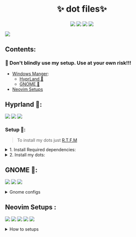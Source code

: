 <div align="center">
    <h1>✨ dot files✨</h1>
    <h3></h3>
</div>

<div align="center">

![](https://img.shields.io/github/last-commit/iamverysimp1e/dots?color=C9CBFF&logoColor=D9E0EE&labelColor=302D41&style=for-the-badge)
![](https://img.shields.io/github/stars/iamverysimp1e/dots?color=C9CBFF&logoColor=D9E0EE&labelColor=302D41&style=for-the-badge)
[![](https://img.shields.io/badge/Neovim-0.9+-blueviolet.svg?style=for-the-badge&logo=Neovim&color=C9CBFF&logoColor=D9E0EE&labelColor=302D41&)](https://github.com/neovim/neovim)
[![](https://img.shields.io/github/repo-size/iamverysimp1e/dots?color=%23DDB6F2&label=SIZE&logo=codesandbox&style=for-the-badge&logoColor=D9E0EE&labelColor=302D41)](https://github.com/iamverysimp1e/dots)

</div>

![](https://github.com/iamverysimp1e/dots/blob/main/ScreenShots/combinedImages.png)

## Contents:

### **👻 Don't blindly use my setup. Use at your own risk!!!**

- [Windows Manger]():
  - [HyprLand 🍚](#hypr)
  - [GNOME 🍙](#gnome)
- [Neovim Setups](#neovim)

## Hyprland 🍚<a name = "hypr"></a>:

![](https://github.com/iamverysimp1e/dots/blob/main/ScreenShots/HyprLand/Rice1.png)
![](https://github.com/iamverysimp1e/dots/blob/main/ScreenShots/HyprLand/Rice2.png)
![](https://github.com/iamverysimp1e/dots/blob/main/ScreenShots/HyprLand/Rice3.png)

### Setup 🔧:

> To install my dots just [R.T.F.M](https://en.wikipedia.org/wiki/RTFM)

<details><summary> 1. Install Required dependencies: </summary><blockquote>

⚠️ This setup instructions only provided for Arch Linux (and other Arch-based distributions)

- First of all, Install the newest [Hyprland](https://hyprland.org/) using this [guide](https://wiki.hyprland.org/Getting-Started/Installation/) depend on your Distro:

  ```zsh
  yay -S hyprland-git
  ```

- Install Rofi, Dunst, Waybar, kitty terminal, grimblast, swaybg, swaylock-effects, swayidle:

  ```
  yay -S rofi dunst waybar-hyprland-git kitty grimblast swaybg swaylock-effects swayidle
  ```

- Also, if you want gtk applications to fits with my colorscheme on my dots, I recommend the [decay themes](https://github.com/decaycs/decay-gtk).
  To change the gtk themes I use nwg-look.
  > First, Install nwg-look
  ```
  yay -S nwg-look
  ```
  > Then, Install decay themes using the [this](https://github.com/decaycs/decay-gtk/#Installation) instruction.
  ```
  git clone --depth=1 https://github.com/decaycs/decay-gtk
  cd decay-gtk
  mkdir -p ~/.themes
  # Put any theme you want from the Themes folder into the created .themes folder
  cp -r ./Themes/<theme> ~/.themes
  ```
  > After that, launch nwg-look then choose the decay themes
  </blockquote></details>

<details><summary>2. Install my dots:</summary><blockquote>

> Clone the repos

```zsh
git clone https://github.com/komi7/dot
cd dots/.config
```

> Copy configs file + Wallpaper

```zsh
cp -r waybar alacritty hypr rofi dunst swaylock kitty ~/.config
# Wallpaper
cp -r Wallpaper ~/Pictures
```

> Install a few font

Necessary Font:

- [JetBrains Mono Nerd Font](https://github.com/ryanoasis/nerd-fonts/releases/download/v2.2.2/JetBrainsMono.zip)
- [Mononoki Nerd Font](https://github.com/ryanoasis/nerd-fonts/releases/download/v2.2.2/Mononoki.zip)

Optional Font:

- [NotoColorEmoji](https://github.com/googlefonts/noto-emoji/raw/main/fonts/NotoColorEmoji.ttf)
- [Codicon](https://github.com/microsoft/vscode-codicons/raw/main/dist/codicon.ttf)

Once you download them and unpack them, place them into ~/.fonts or ~/.local/share/fonts.

Then run this command for your system to detect the newly installed fonts.

```
fc-cache -fv
```

Congratulations! You had installed this beautiful rice on your machine🍚
Log out your current desktop session and login to Hyprland:)

## Credits

Thanks to [R/unixporn community](https://www.reddit.com/r/unixporn/) & [Hyprland Development Discord server](https://discord.com/invite/hQ9XvMUjjr)

</blockquote></details>

## GNOME 🍙<a name = "gnome"></a>:

![](https://github.com/iamverysimp1e/Public-Dot-Files/blob/main/ScreenShots/Gnome_Rice/Rice1.png)
![](https://github.com/iamverysimp1e/Public-Dot-Files/blob/main/ScreenShots/Gnome_Rice/Rice2.png)
![](https://github.com/iamverysimp1e/Public-Dot-Files/blob/main/ScreenShots/Gnome_Rice/Rice3.png)

<details><summary> Gnome configs </summary><blockquote>

- GTK Themes: Based on [AestheticStuff by Rxyhn](https://github.com/rxyhn/AestheticStuff)

- GTK Icons:[Papirus icons ](https://www.gnome-look.org/p/1166289)

- [Mutter Rounded (Optional)](https://github.com/yilozt/mutter-rounded): Windows manager for GNOME (for blur windows effect)
- [Gnome Shell Extensions](https://extensions.gnome.org/):

  - [Aylur's Widget](https://extensions.gnome.org/extension/5338/aylurs-widgets/): Beautiful Plugins with customizable bar
  - [Blur My Shell](https://extensions.gnome.org/extension/3193/blur-my-shell/): Blur the gnome shell
  - [User Themes](https://extensions.gnome.org/extension/19/user-themes/): Load shell themes from user directories
  - [Color Picker](https://extensions.gnome.org/extension/3396/color-picker/): The simple color picker for gnome shell
  - [Compiz alike magic lamp effect](https://extensions.gnome.org/extension/3740/compiz-alike-magic-lamp-effect/): Magic lamp effect alike the macOS minimize effect
  - [Extension List](https://extensions.gnome.org/extension/3088/extension-list/): A Simple Gnome shell extension manager in the top panel
  - [Just Perfection](https://extensions.gnome.org/extension/3843/just-perfection/): SImple tweak tools to customize the gnome shell and disable some UI Features
  - [Open Weather](https://extensions.gnome.org/extension/750/openweather/): A simple weather app for gnome shell
  - [Sound Input & Output Device Chooser](https://extensions.gnome.org/extension/906/sound-output-device-chooser/):Shows a list of sound output and input devices (similar to gnome sound settings) in the status menu below the volume slider.
  - [Unite](https://extensions.gnome.org/extension/1287/unite/): Remove the title bars of the windows for the minimalist in windows
  - [Vitals](https://extensions.gnome.org/extension/1460/vitals/): A simple system monitor on the top bar
  - [gtk title bar](https://extensions.gnome.org/extension/1732/gtk-title-bar/):remove title bar for non-gtk apps with minimal inference
  - [Rounded Window Corners](https://extensions.gnome.org/extension/5237/rounded-window-corners/): Rounded corners for all windows

  - Bar (based on [smooth by Aylur Themes ](https://github.com/Aylur/dotfiles/tree/main/Smooth/gnome-shell)):

    **DISCLAIMER ⚠️: This bar color mod is still in progress and some color sections may not appear correctly if you want to contribute really grateful about that !**

    - Install all of the Extensions above then copy .themes to ~/.themes
    - Open Gnome tweaks -> Appearance -> Shell -> Choose Smooth

- Gnome tweaks (for apply themes and icons ) installation:

  ```fish
  sudo apt update && sudo apt upgrade
  sudo apt install gnome-tweaks
  ```

    </blockquote></details>
  </blockquote></details>

## Neovim Setups <a name = "neovim"></a>:

![](https://github.com/iamverysimp1e/Public-Dot-Files/blob/main/ScreenShots/Neovim/neovim_rice1.png)
![](https://github.com/iamverysimp1e/Public-Dot-Files/blob/main/ScreenShots/Neovim/neovim_rice2.png)
![](https://github.com/iamverysimp1e/Public-Dot-Files/blob/main/ScreenShots/Neovim/neovim_rice3.png)
![](https://github.com/iamverysimp1e/Public-Dot-Files/blob/main/ScreenShots/Neovim/neovim_rice4.png)
![](https://github.com/iamverysimp1e/Public-Dot-Files/blob/main/ScreenShots/Neovim/neovim_rice5.png)

<details><summary>How to setups</summary><blockquote>

- Setups:

```
├── init.lua
├── lua
│  └── user
│     ├── alpha.lua
│     ├── autocommands.lua
│     ├── autopairs.lua
│     ├── bufferline.lua
│     ├── cmp.lua
│     ├── colorizer.lua
│     ├── colorscheme.lua
│     ├── comment.lua
│     ├── gitsigns.lua
│     ├── impatient.lua
│     ├── indentline.lua
│     ├── keymaps.lua
│     ├── lsp
│     │  ├── configs.lua
│     │  ├── handlers.lua
│     │  ├── init.lua
│     │  ├── null-ls.lua
│     │  └── settings
│     │     ├── jsonls.lua
│     │     ├── pyright.lua
│     │     └── sumneko_lua.lua
│     ├── lualine.lua
│     ├── nvim-transparent.lua
│     ├── nvim-tree.lua
│     ├── options.lua
│     ├── plugins.lua
│     ├── project.lua
│     ├── syntax.lua
│     ├── telescope.lua
│     ├── toggleterm.lua
│     ├── treesitter.lua
│     └── whichkey.lua
└── plugin
   └── packer_compiled.lua
```

<details><summary>1. Install NeoVim</summary><blockquote>
> I recommend the NeoVim Nightly Version, my NeoVim configs also work with the Release version but there're some error while installations.

- On Arch:

  > Assume that your package manager is yay

  ```
  yay -S nvim-nightly
  # or
  yay -S neovim-git
  ```

- On Ubuntu

```
sudo add-apt-repository ppa:neovim-ppa/unstable
sudo apt update && sudo apt upgrade
sudo apt install neovim
```

</blockquote></details>

<details><summary>2. Install required dependencies </summary><blockquote>
- You probably notice you don't have support for copy and paste also that python and node haven't been setup
  
  - If you on X11 install xsel and xclip

    - On Ubuntu:
    ```
    sudo apt install xsel xclip
    ```

    - On Arch:
    ```
    sudo pacman -S xsel xclip
    ```

- But if you on Wayland like me, install wlcopy & wl-clipboard

  - On Arch:

  ```
  sudo pacman -S wlcopy wl-clipboard
  ```

  - On Ubuntu:

  ```
  sudo apt install wlcopy wl-clipboard
  ```

- Next we need to install python support (Node is optional)
  - Neovim python support:
  ```
  pip install pynvim
  # or
  pip3 install pynvim
  ```
  - Neovim Node support
  ```
  npm i -g neovim
  ```
- Other dependencies for formatting & finding text:):

  - Prettier

  ```bash
  npm install -g prettier
  ```

  - Black (Python formatter)

  ```bash
  pip install black
  ```

  - Ripgrep

  ```
  paru -S ripgrep
  ```

- On Fedora you have to install c++ and lstdc++ :

```bash
sudo dnf install g++
#and
sudo yum install glibc-static libstdc++-static -y;
```

- On windows you have to install
  - [gcc]():
    ```bash
    sccop install gcc
    ```
  - [Zig]()
    ```bash
    scoop install zig
    ```

</details>
</blockquote></details>
